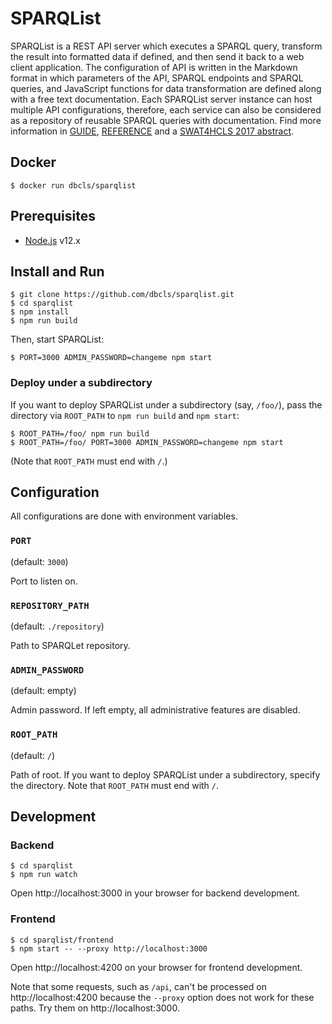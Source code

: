# SPARQList

SPARQList is a REST API server which executes a SPARQL query, transform the result into formatted data if defined, and then send it back to a web client application. The configuration of API is written in the Markdown format in which parameters of the API, SPARQL endpoints and SPARQL queries, and JavaScript functions for data transformation are defined along with a free text documentation. Each SPARQList server instance can host multiple API configurations, therefore, each service can also be considered as a repository of reusable SPARQL queries with documentation. Find more information in [GUIDE](doc/GUIDE.md), [REFERENCE](doc/REFERENCE.md) and a [SWAT4HCLS 2017 abstract](http://ceur-ws.org/Vol-2042/paper47.pdf).

## Docker

    $ docker run dbcls/sparqlist

## Prerequisites

* [Node.js](https://nodejs.org/) v12.x

## Install and Run

    $ git clone https://github.com/dbcls/sparqlist.git
    $ cd sparqlist
    $ npm install
    $ npm run build

Then, start SPARQList:

    $ PORT=3000 ADMIN_PASSWORD=changeme npm start


### Deploy under a subdirectory

If you want to deploy SPARQList under a subdirectory (say, `/foo/`), pass the directory via `ROOT_PATH` to `npm run build` and `npm start`:

    $ ROOT_PATH=/foo/ npm run build
    $ ROOT_PATH=/foo/ PORT=3000 ADMIN_PASSWORD=changeme npm start

(Note that `ROOT_PATH` must end with `/`.)


## Configuration

All configurations are done with environment variables.

### `PORT`

(default: `3000`)

Port to listen on.

### `REPOSITORY_PATH`

(default: `./repository`)

Path to SPARQLet repository.

### `ADMIN_PASSWORD`

(default: empty)

Admin password. If left empty, all administrative features are disabled.

### `ROOT_PATH`

(default: `/`)

Path of root. If you want to deploy SPARQList under a subdirectory, specify the directory. Note that `ROOT_PATH` must end with `/`.

## Development

### Backend

    $ cd sparqlist
    $ npm run watch

Open http://localhost:3000 in your browser for backend development.

### Frontend

    $ cd sparqlist/frontend
    $ npm start -- --proxy http://localhost:3000

Open http://localhost:4200 on your browser for frontend development.

Note that some requests, such as `/api`, can't be processed on http://localhost:4200 because the `--proxy` option does not work for these paths. Try them on http://localhost:3000.
